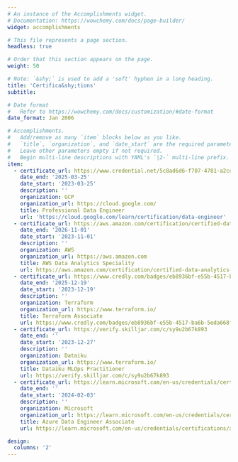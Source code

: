 ```yaml
---
# An instance of the Accomplishments widget.
# Documentation: https://wowchemy.com/docs/page-builder/
widget: accomplishments

# This file represents a page section.
headless: true

# Order that this section appears on the page.
weight: 50

# Note: `&shy;` is used to add a 'soft' hyphen in a long heading.
title: 'Certifica&shy;tions'
subtitle:

# Date format
#   Refer to https://wowchemy.com/docs/customization/#date-format
date_format: Jan 2006

# Accomplishments.
#   Add/remove as many `item` blocks below as you like.
#   `title`, `organization`, and `date_start` are the required parameters.
#   Leave other parameters empty if not required.
#   Begin multi-line descriptions with YAML's `|2-` multi-line prefix.
item:
  - certificate_url: https://www.credential.net/5c8ad6d6-f707-4781-a2cd-753716d1ea34?key=45c2d229551fab0aa53450f163447268e5f691fe9fd88a8e6c10bb4526a46f16
    date_end: '2025-03-25'
    date_start: '2023-03-25'
    description: ''
    organization: GCP
    organization_url: https://cloud.google.com/
    title: Professional Data Engineer
    url: 'https://cloud.google.com/learn/certification/data-engineer'
  - certificate_url: https://aws.amazon.com/certification/certified-data-analytics-specialty/
    date_end: '2026-11-01'
    date_start: '2023-11-01'
    description: ''
    organization: AWS
    organization_url: https://aws.amazon.com
    title: AWS Data Analytics Speciality
    url: https://aws.amazon.com/certification/certified-data-analytics-specialty/
  - certificate_url: https://www.credly.com/badges/eb8936bf-e55b-4517-ba6b-5eda668fb473/linked_in_profile
    date_end: '2025-12-19'
    date_start: '2023-12-19'
    description: ''
    organization: Terraform
    organization_url: https://www.terraform.io/
    title: Terraform Associate
    url: https://www.credly.com/badges/eb8936bf-e55b-4517-ba6b-5eda668fb473/linked_in_profile
  - certificate_url: https://verify.skilljar.com/c/sy9u2b67k893
    date_end: ''
    date_start: '2023-12-27'
    description: ''
    organization: Dataiku
    organization_url: https://www.terraform.io/
    title: Dataiku MLOps Practitioner
    url: https://verify.skilljar.com/c/sy9u2b67k893
  - certificate_url: https://learn.microsoft.com/en-us/credentials/certifications/azure-data-engineer/
    date_end: ''
    date_start: '2024-02-03'
    description: ''
    organization: Microsoft
    organization_url: https://learn.microsoft.com/en-us/credentials/certifications/azure-data-engineer/
    title: Azure Data Engineer Associate
    url: https://learn.microsoft.com/en-us/credentials/certifications/azure-data-engineer/

design:
  columns: '2'
---
```

